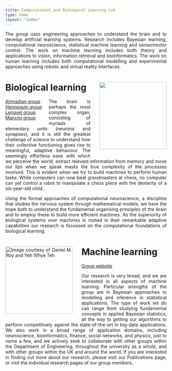 ```yaml
---
title: Computational and Biological Learning Lab
type: home
layout: "index"
---
```


<div style="text-align: justify;">
The group uses engineering approaches to understand the brain and to develop artificial learning systems. Research includes Bayesian learning, computational neuroscience, statistical machine learning and sensorimotor control. The work on machine learning includes both theory and applications to vision, information retrieval and bioinformatics. The work on human learning includes both computational modelling and experimental approaches using robotic and virtual reality interfaces.
</div>

<div style="text-align: left;">
<img style="float: right; padding-left: 2em; padding-bottom: 1em; max-width: 50%; width: 15em;" src="/blg-logo.png" />
<h1 id="blg">Biological learning</h1>
<div style="display: flex; flex-direction: column; float: left; margin-right: 1em; margin-bottom: 1em;">
<a class="button" style="margin-right: 0.5em;" href="/ahmadian">Ahmadian group</a>
<a class="button" style="margin-right: 0.5em;" href="/hennequin">Hennequin group</a>
<a class="button" style="margin-right: 0.5em;" href="/lengyel">Lengyel group</a>
<a class="button" style="margin-right: 0.5em;" href="http://www.noxlab.org">Mancini group</a>
</div>
<div style="text-align: justify;">
The brain is perhaps the most complex organ, consisting of myriads of elementary units (neurons and synapses), and it is still the greatest challenge of science to understand how their collective functioning gives rise to meaningful, adaptive behaviour. The seemingly effortless ease with which we perceive the world, extract relevant information from memory and move our lips when we speak masks the true complexity of the processes involved. This is evident when we try to build machines to perform human tasks. While computers can now beat grandmasters at chess, no computer can yet control a robot to manipulate a chess piece with the dexterity of a six-year-old child.

Using the formal approaches of computational neuroscience, a discipline that studies the nervous system through mathematical models, we have the hope both to understand the fundamental organising principles of the brain and to employ these to build more efficient machines. As the superiority of biological systems over machines is rooted in their remarkable adaptive capabilities our research is focussed on the computational foundations of biological learning.   
</div>
</div>


<div style="text-align: justify;">
<img style="float: left; padding-right: 2em; padding-bottom: 1em; max-width: 60%; width: 15em;" src="/mlg-logo.png" title="Image courtesy of Daniel M. Roy and Yeh Whye Teh" />
<h1 id="blg">Machine learning</h1>
<div style="margin-bottom: 1em;">
<a class="button" style="margin-right: 0.5em;" href="http://mlg.eng.cam.ac.uk">Group website</a>
</div>  
Our research is very broad, and we are interested in all aspects of machine learning.  Particular strengths of the group are in Bayesian approaches to modelling and inference in statistical applications.   The type of work we do can range from studying fundamental concepts in applied Bayesian statistics, all the way to getting our algorithms to perform competitively against the state-of-the-art in big-data applications.  We also work in a broad range of application domains, including neuroscience, bioinformatics, finance, social networks, and physics, just to name a few, and we actively seek to collaborate with other groups within the Department of Engineering, throughout the university as a whole, and with other groups within the UK and around the world.  If you are interested in finding out more about our research, please visit our Publications page, or visit the individual research pages of our group members. 
</div>



